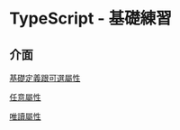 # TypeScript - 基礎練習

## 介面

[基礎定義跟可選屬性](https://github.com/eclairsameal/JavaScriptTypeScriptExercises/blob/main/TypeScript/Base/interface_ex1.ts)

[任意屬性](https://github.com/eclairsameal/JavaScriptTypeScriptExercises/blob/main/TypeScript/Base/interface_ex2.ts)

[唯讀屬性](https://github.com/eclairsameal/JavaScriptTypeScriptExercises/blob/main/TypeScript/Base/nterface_ex3.ts)

